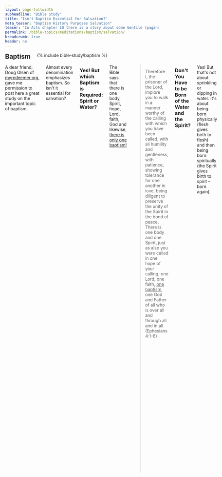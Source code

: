 ```yaml
---
layout: page-fullwidth
subheadline: "Bible Study"
title: "Isn't Baptism Essential for Salvation?"
meta_teaser: "Baptism History Purposes Salvation"
teaser: "In Acts chapter 10 there is a story about some Gentile (pagans) who heard the message of God’s salvation in their own language when Peter was speaking. The Scriptures say that they received the Spirit (the seal of the promised eternal life) and later elected to be baptized with water. It was their desire to go through the same ritualistic washing that the Jews had been observing. Obviously, since they received the Spirit first, water baptism is not a requirement for salvation."
permalink: /bible-topics/meditations/baptism/salvation/
breadcrumb: true
header: no
---
```

<!--more-->
<div class="row">
<div class="bible-index medium-4 medium-push-8 columns">
<h2 style="margin: 0px">Baptism</h2>
        {% include bible-study/baptism %}
</div><!-- /.medium-4.columns -->
<div class="medium-8 medium-pull-4 columns" markdown="1">

<p class="blockquote">A dear friend, Doug Olsen of <a href="http://myredeemer.org">myredeemer.org</a>, gave me permission to post here a great study on the important topic of baptism.</p>

Almost every denomination emphasizes baptism. So isn't it essential for salvation?

### Yes! But which Baptism is Required: Spirit or Water?

The Bible says that there is one body, Spirit, hope, Lord, faith, God and likewise, <u>there is only one baptism!</u>

> Therefore I, the prisoner of the Lord, implore you to walk in a manner worthy of the calling with which you have been called, with all humility and gentleness, with patience, showing tolerance for one another in love, being diligent to preserve the unity of the Spirit in the bond of peace. There is one body and one Spirit, just as also you were called in one hope of your calling; one Lord, one faith, <u>one baptism</u>, one God and Father of all who is over all and through all and in all. (Ephesians 4:1-6)

### Don't You Have to be Born of the Water and the Spirit?

Yes! But that's not about sprinkling or dipping in water. It's about being born physically (flesh gives birth to flesh) and then being born spiritually (the Spirit gives birth to spirit –born again).

> Jesus answered and said to him, <u>"Truly, truly, I say to you, unless one is born again he cannot see the kingdom of God."</u> Nicodemus said to Him, "How can a man be born when he is old? He cannot enter a second time into his mother's womb and be born, can he?" Jesus answered, <u>"Truly, truly, I say to you, unless one is born of water and the Spirit he cannot enter into the kingdom of God. That which is born of the flesh is flesh, and that which is born of the Spirit is spirit.</u> (John 3:3-6)

### Weren't Some Saved Before Being Baptized?

Some Gentiles received the Spirit and were recognized to have been saved –and then they were baptized after the fact!

> Of Him all the prophets bear witness that through His name <u>everyone who believes in Him receives forgiveness of sins." While Peter was still speaking these words, the Holy Spirit fell upon all those who were listening to the message</u>. All the circumcised believers who came with Peter were amazed, because the gift of the Holy Spirit had been poured out on the Gentiles also. For they were hearing them speaking with tongues and exalting God. <u>Then Peter answered, "Surely no one can refuse the water for these to be baptized who have received the Holy Spirit just as we did, can he?"</u> And he ordered them to be baptized in the name of Jesus Christ. Then they asked him to stay on for a few days. (Acts 10:43-48)

### Baptism Demonstrates Our Identity

What happens to white cloth that is immersed in purple dye? It emerges with a brand new new identity: Purple Cloth! The white cloth is gone.

> <u>Therefore if anyone is in Christ, he is a new creature; the old things passed away; behold, new things have come.</u> (2 Corinthians 5:17)
<br /><br />
For <u>He rescued us from the domain of darkness, and transferred us to the kingdom of His beloved Son</u>, in whom we have redemption, the forgiveness of sins. (Colossians 1:13-14)

We were baptized (united together) to form one body. No more Jews or Gentiles –just One Body and Jesus is the Head!

> For even as the body is one and yet has many members, and all the members of the body, though they are many, are one body, so also is Christ. <u>For by one Spirit we were all baptized into one body</u>, whether Jews or Greeks, whether slaves or free, and we were all made to drink of one Spirit. (1 Corinthians 12:12-13)

### But Doesn't the Bible Say that Water Saves?

There is a passage in First Peter about water baptism. But it says that the water baptism is only good for cleansing the conscience. It allows us to set a date and time that we have been saved and then rest in our salvation –not questioning it again. It's a symbolic event of the real baptism that saves. Being baptized by the Spirit is the Real Thing!

> <u>For Christ also died for sins once for all, the just for the unjust, so that He might bring us to God</u>, having been put to death in the flesh, but made alive in the spirit; in which also He went and made proclamation to the spirits now in prison, who once were disobedient, when the patience of God kept waiting in the days of Noah, during the construction of the ark, in which a few, that is, eight persons, were brought safely through the water. <u>Corresponding to that, baptism now saves you—not the removal of dirt from the flesh, but an appeal to God for a good conscience—through the resurrection of Jesus Chris</u>, who is at the right hand of God, having gone into heaven, after angels and authorities and powers had been subjected to Him. (1 Peter 3:18-22)

There is only one baptism that saves –and that is with the Holy Spirit!

<a href="{{ site.projectname }}/bible-topics/meditations/baptism/in-whose-name/">Next: In Whose Name?</a>

{% include bible-study/bible-study-footer %}
</div><!-- /.medium-8.columns -->
</div><!-- /.row -->
